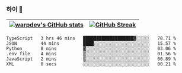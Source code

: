 
### 하이 👋
[![warpdev's GitHub stats](https://github-readme-stats.vercel.app/api?username=warpdev&show_icons=true&theme=vue-dark)](#) |[![GitHub Streak](https://github-readme-streak-stats.herokuapp.com/?user=warpdev&theme=dark)](#)
--- | --- |
<!--START_SECTION:waka-->

```text
TypeScript   3 hrs 46 mins   ███████████████████▓░░░░░   78.71 %
JSON         44 mins         ████░░░░░░░░░░░░░░░░░░░░░   15.57 %
Python       8 mins          ▓░░░░░░░░░░░░░░░░░░░░░░░░   03.06 %
.env file    4 mins          ▒░░░░░░░░░░░░░░░░░░░░░░░░   01.56 %
JavaScript   2 mins          ▒░░░░░░░░░░░░░░░░░░░░░░░░   00.89 %
XML          0 secs          ░░░░░░░░░░░░░░░░░░░░░░░░░   00.21 %
```

<!--END_SECTION:waka-->

<!--
**warpdev/warpdev** is a ✨ _special_ ✨ repository because its `README.md` (this file) appears on your GitHub profile.

Here are some ideas to get you started:

- 🔭 I’m currently working on ...
- 🌱 I’m currently learning ...
- 👯 I’m looking to collaborate on ...
- 🤔 I’m looking for help with ...
- 💬 Ask me about ...
- 📫 How to reach me: ...
- 😄 Pronouns: ...
- ⚡ Fun fact: ...
-->
